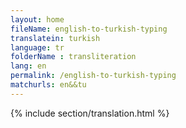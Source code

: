 ```yaml
--- 
layout: home 
fileName: english-to-turkish-typing
translatein: turkish
language: tr
folderName : transliteration
lang: en
permalink: /english-to-turkish-typing
matchurls: en&&tu
---
```

{% include section/translation.html %}